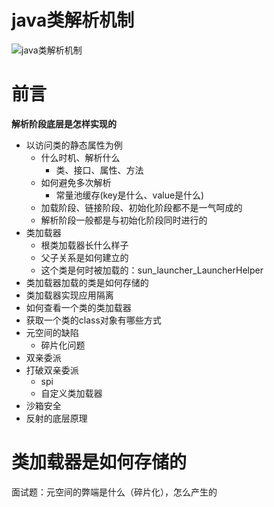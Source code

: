 # java类解析机制

![java类解析机制](/images/code-1.jpg)

# 前言

**解析阶段底层是怎样实现的**
- 以访问类的静态属性为例
    - 什么时机、解析什么
        - 类、接口、属性、方法
    - 如何避免多次解析
        - 常量池缓存(key是什么、value是什么)
    - 加载阶段、链接阶段、初始化阶段都不是一气呵成的
    - 解析阶段一般都是与初始化阶段同时进行的
- 类加载器
    - 根类加载器长什么样子
    - 父子关系是如何建立的
    - 这个类是何时被加载的：sun_launcher_LauncherHelper
- 类加载器加载的类是如何存储的
- 类加载器实现应用隔离
- 如何查看一个类的类加载器
- 获取一个类的class对象有哪些方式
- 元空间的缺陷
    - 碎片化问题
- 双亲委派
- 打破双亲委派
    - spi
    - 自定义类加载器
- 沙箱安全
- 反射的底层原理

# 类加载器是如何存储的

面试题：元空间的弊端是什么（碎片化），怎么产生的

